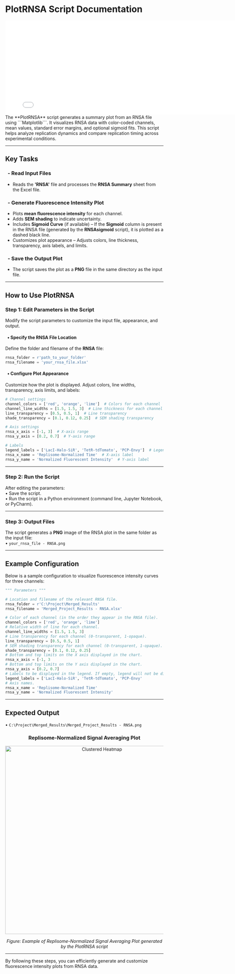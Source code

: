 # PlotRNSA Script Documentation

<iframe src="../assets/PlotRNSA_diagram.html" width="800" height="300" style="border:none; margin:0; padding:0; display:block;"></iframe>
The **PlotRNSA** script generates a summary plot from an RNSA file using ```Matplotlib```. It visualizes RNSA data with color-coded channels, mean values, standard error margins, and optional sigmoid fits. This script helps analyze replication dynamics and compare replication timing across experimental conditions.

---

## Key Tasks

### &nbsp;&nbsp;- Read Input Files
- Reads the **'RNSA'** file and processes the **RNSA Summary** sheet from the Excel file.

### &nbsp;&nbsp;- Generate Fluorescence Intensity Plot
- Plots **mean fluorescence intensity** for each channel.
- Adds **SEM shading** to indicate uncertainty.
- Includes **Sigmoid Curve** (if available) – If the **Sigmoid** column is present in the RNSA file (generated by the **RNSAsigmoid** script), it is plotted as a dashed black line.
- Customizes plot appearance – Adjusts colors, line thickness, transparency, axis labels, and limits.

### &nbsp;&nbsp;- Save the Output Plot
- The script saves the plot as a **PNG** file in the same directory as the input file.

---

## How to Use PlotRNSA

### Step 1: Edit Parameters in the Script
Modify the script parameters to customize the input file, appearance, and output.

#### &nbsp;&nbsp;• Specify the RNSA File Location
Define the folder and filename of the **RNSA** file:
```python
rnsa_folder = r'path_to_your_folder'
rnsa_filename = 'your_rnsa_file.xlsx'
```

#### &nbsp;&nbsp;• Configure Plot Appearance
Customize how the plot is displayed. Adjust colors, line widths, transparency, axis limits, and labels:
```python
# Channel settings
channel_colors = ['red', 'orange', 'lime']  # Colors for each channel
channel_line_widths = [1.5, 1.5, 3]  # Line thickness for each channel
line_transparency = [0.5, 0.5, 1]  # Line transparency
shade_transparency = [0.1, 0.12, 0.25]  # SEM shading transparency

# Axis settings
rnsa_x_axis = [-1, 3]  # X-axis range
rnsa_y_axis = [0.2, 0.7]  # Y-axis range

# Labels
legend_labels = ['LacI-Halo-SiR', 'TetR-tdTomato', 'PCP-Envy']  # Legend labels
rnsa_x_name = 'Replisome-Normalized Time'  # X-axis label
rnsa_y_name = 'Normalized Fluorescent Intensity'  # Y-axis label
```

---

### Step 2: Run the Script
After editing the parameters:<br>
• Save the script.<br>
• Run the script in a Python environment (command line, Jupyter Notebook, or PyCharm).

---

### Step 3: Output Files
The script generates a **PNG** image of the RNSA plot in the same folder as the input file:<br>
• ```your_rnsa_file - RNSA.png```

---

## Example Configuration

Below is a sample configuration to visualize fluorescence intensity curves for three channels:

```python
""" Parameters """

# Location and filename of the relevant RNSA file.
rnsa_folder = r'C:\Project\Merged_Results'
rnsa_filename = 'Merged_Project_Results - RNSA.xlsx'

# Color of each channel (in the order they appear in the RNSA file).
channel_colors = ['red', 'orange', 'lime']
# Relative width of line for each channel.
channel_line_widths = [1.5, 1.5, 3]
# Line transparency for each channel (0-transparent, 1-opaque).
line_transparency = [0.5, 0.5, 1]
# SEM shading transparency for each channel (0-transparent, 1-opaque).
shade_transparency = [0.1, 0.12, 0.25]
# Bottom and top limits on the X axis displayed in the chart.
rnsa_x_axis = [-1, 3
# Bottom and top limits on the Y axis displayed in the chart.
rnsa_y_axis = [0.2, 0.7]
# Labels to be displayed in the legend. If empty, legend will not be displayed.
legend_labels = ['LacI-Halo-SiR', 'TetR-tdTomato', 'PCP-Envy'
# Axis names.
rnsa_x_name = 'Replisome-Normalized Time'
rnsa_y_name = 'Normalized Fluorescent Intensity'
```

---

## Expected Output

• ```C:\Project\Merged_Results\Merged_Project_Results - RNSA.png```

<div align="center">
    <h3>Replisome-Normalized Signal Averaging  Plot</h3>
    <img src="../assets/PlotRNSA_figure.png" alt="Clustered Heatmap" width="600">
    <p><em>Figure: Example of Replisome-Normalized Signal Averaging Plot generated by the PlotRNSA script </em></p>
</div>


---

By following these steps, you can efficiently generate and customize fluorescence intensity plots from RNSA data.

